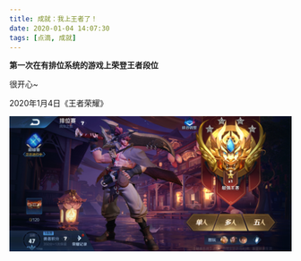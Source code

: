 ```yaml
---
title: 成就：我上王者了！
date: 2020-01-04 14:07:30
tags: [点滴, 成就]
---
```


**第一次在有排位系统的游戏上荣登王者段位**

很开心~

2020年1月4日《王者荣耀》

![图片加载失败](成就：我上王者了！/1.jpg "登顶王者")

